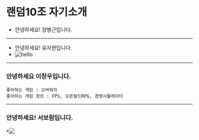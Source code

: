 # 랜덤10조 자기소개

* 안녕하세요! 장병근입니다.
-------------
* 안녕하세요! 유자현입니다.
* <img src="https://c1.staticflickr.com/1/927/43073772131_9123677185_o.jpg" alt="hello"></img>
-------------
### 안녕하세요 이창우입니다.
```
좋아하는 게임 : 오버워치
좋아하는 게임 장르 : FPS, 오픈월드RPG, 경영시뮬레이터
```
-------------
### 안녕하세요! 서보람입니다.
*<img src="https://i.pinimg.com/736x/30/d2/b4/30d2b4c3f26eb0f4e6d8f948cc3c25a2.jpg"></img>
